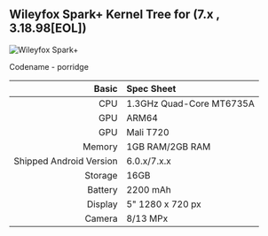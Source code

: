 ## Wileyfox Spark+ Kernel Tree for (7.x , 3.18.98[EOL])           
![Wileyfox Spark+](https://www.kickmobiles.com/content/images/thumbs/0007769_wileyfox-spark-plus-dual-sim-16gb-black_420.jpeg)

Codename - porridge

Basic   | Spec Sheet
-------:|:-------------------------
CPU     | 1.3GHz Quad-Core MT6735A
GPU     | ARM64
GPU     | Mali T720
Memory  | 1GB RAM/2GB RAM
Shipped Android Version | 6.0.x/7.x.x
Storage | 16GB
Battery | 2200 mAh
Display | 5" 1280 x 720 px
Camera  | 8/13 MPx
